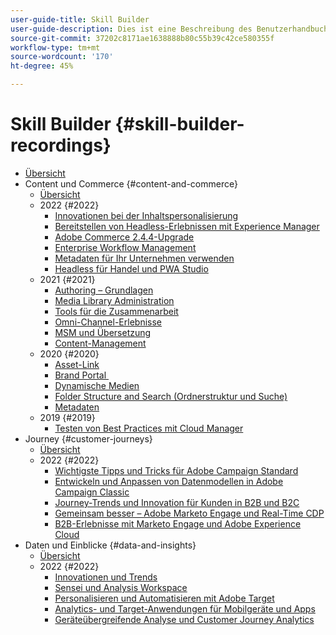 ```yaml
---
user-guide-title: Skill Builder
user-guide-description: Dies ist eine Beschreibung des Benutzerhandbuchs, das auf der Landingpage angezeigt wird.
source-git-commit: 37202c8171ae1638888b80c55b39c42ce580355f
workflow-type: tm+mt
source-wordcount: '170'
ht-degree: 45%

---
```



# Skill Builder {#skill-builder-recordings}

+ [Übersicht](overview.md)
+ Content und Commerce {#content-and-commerce}
   + [Übersicht](content-and-commerce/overview.md)
   + 2022 {#2022}
      + [Innovationen bei der Inhaltspersonalisierung](content-and-commerce/2022/content-perosonalization.md)
      + [Bereitstellen von Headless-Erlebnissen mit Experience Manager](content-and-commerce/2022/headless.md)
      + [Adobe Commerce 2.4.4-Upgrade](content-and-commerce/2022/commerce-upgrade.md)
      + [Enterprise Workflow Management](content-and-commerce/2022/workflow.md)
      + [Metadaten für Ihr Unternehmen verwenden](content-and-commerce/2022/metadata.md)
      + [Headless für Handel und PWA Studio](content-and-commerce/2022/headless-pwa.md)
   + 2021 {#2021}
      + [Authoring – Grundlagen](content-and-commerce/2021/authoring-fundamentals.md)
      + [Media Library Administration](content-and-commerce/2021/media-library-administration.md)
      + [Tools für die Zusammenarbeit](content-and-commerce/2021/collaboration-tools.md)
      + [Omni-Channel-Erlebnisse](content-and-commerce/2021/omnichannel-experiences.md)
      + [MSM und Übersetzung](content-and-commerce/2021/multi-site-management-web-translation.md)
      + [Content-Management](content-and-commerce/2021/traditional-headless-content-management.md)
   + 2020 {#2020}
      + [Asset-Link](content-and-commerce/2020/asset-link.md)
      + [Brand Portal ](content-and-commerce/2020/brand-portal.md)
      + [Dynamische Medien](content-and-commerce/2020/dynamic-media.md)
      + [Folder Structure and Search (Ordnerstruktur und Suche)](content-and-commerce/2020/folder-structure-search.md)
      + [Metadaten](content-and-commerce/2020/metadata.md)
   + 2019 {#2019}
      + [Testen von Best Practices mit Cloud Manager](content-and-commerce/2019/cloud-manager-testing.md)
+ Journey {#customer-journeys}
   + [Übersicht](customer-journeys/overview.md)
   + 2022 {#2022}
      + [Wichtigste Tipps und Tricks für Adobe Campaign Standard](customer-journeys/2022/tips-and-tricks.md)
      + [Entwickeln und Anpassen von Datenmodellen in Adobe Campaign Classic](customer-journeys/2022/data-models.md)
      + [Journey-Trends und Innovation für Kunden in B2B und B2C](customer-journeys/2022/keynote.md)
      + [Gemeinsam besser – Adobe Marketo Engage und Real-Time CDP](customer-journeys/2022/b2b-campaigns.md)
      + [B2B-Erlebnisse mit Marketo Engage und Adobe Experience Cloud](customer-journeys/2022/b2b-experiences.md)
+ Daten und Einblicke {#data-and-insights}
   + [Übersicht](data-and-insights/overview.md)
   + 2022 {#2022}
      + [Innovationen und Trends](data-and-insights/2022/innovations.md)
      + [Sensei und Analysis Workspace](data-and-insights/2022/sensei.md)
      + [Personalisieren und Automatisieren mit Adobe Target](data-and-insights/2022/personalize.md)
      + [Analytics- und Target-Anwendungen für Mobilgeräte und Apps](data-and-insights/2022/mobile-and-apps.md)
      + [Geräteübergreifende Analyse und Customer Journey Analytics](data-and-insights/2022/cross-device-analytics.md)

<!--    + [Adobe Campaign Classic V7 vs V8](customer-journeys/2022/classic-v7-vs-v8.md) -->

